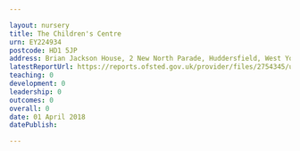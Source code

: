 ```yaml
---

layout: nursery
title: The Children's Centre
urn: EY224934
postcode: HD1 5JP
address: Brian Jackson House, 2 New North Parade, Huddersfield, West Yorkshire, HD1 5JP
latestReportUrl: https://reports.ofsted.gov.uk/provider/files/2754345/urn/EY224934.pdf
teaching: 0
development: 0
leadership: 0
outcomes: 0
overall: 0
date: 01 April 2018 
datePublish: 

---
```

